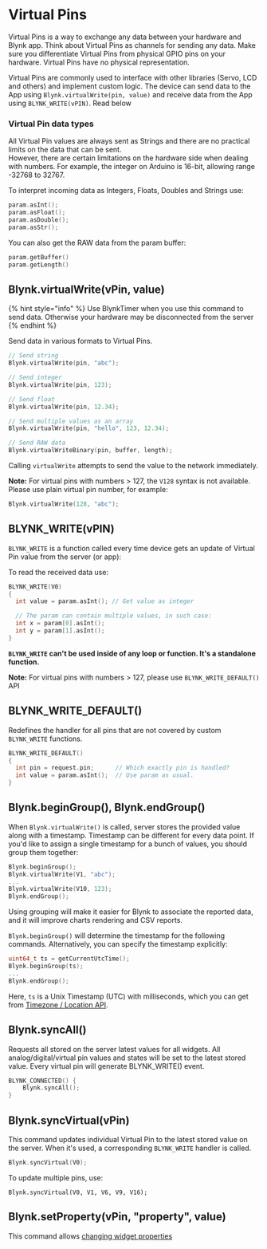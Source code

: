 # Virtual Pins

Virtual Pins is a way to exchange any data between your hardware and Blynk app. Think about Virtual Pins as channels for sending any data. Make sure you differentiate Virtual Pins from physical GPIO pins on your hardware. Virtual Pins have no physical representation.

Virtual Pins are commonly used to interface with other libraries (Servo, LCD and others) and implement custom logic. The device can send data to the App using `Blynk.virtualWrite(pin, value)` and receive data from the App using `BLYNK_WRITE(vPIN)`. Read below

### Virtual Pin data types

All Virtual Pin values are always sent as Strings and there are no practical limits on the data that can be sent.\
However, there are certain limitations on the hardware side when dealing with numbers. For example, the integer on Arduino is 16-bit, allowing range -32768 to 32767.

To interpret incoming data as Integers, Floats, Doubles and Strings use:

```cpp
param.asInt();
param.asFloat();
param.asDouble();
param.asStr();
```

You can also get the RAW data from the param buffer:

```cpp
param.getBuffer()
param.getLength()
```

## Blynk.virtualWrite(vPin, value)

{% hint style="info" %}
Use BlynkTimer when you use this command to send data. Otherwise your hardware may be disconnected from the server
{% endhint %}

Send data in various formats to Virtual Pins.

```cpp
// Send string
Blynk.virtualWrite(pin, "abc");

// Send integer
Blynk.virtualWrite(pin, 123);

// Send float
Blynk.virtualWrite(pin, 12.34);

// Send multiple values as an array
Blynk.virtualWrite(pin, "hello", 123, 12.34);

// Send RAW data
Blynk.virtualWriteBinary(pin, buffer, length);
```

Calling `virtualWrite` attempts to send the value to the network immediately.

**Note:** For virtual pins with numbers > 127, the `V128` syntax is not available.\
Please use plain virtual pin number, for example:

```cpp
Blynk.virtualWrite(128, "abc");
```

## BLYNK\_WRITE(vPIN)

`BLYNK_WRITE` is a function called every time device gets an update of Virtual Pin value from the server (or app):

To read the received data use:

```cpp
BLYNK_WRITE(V0)
{   
  int value = param.asInt(); // Get value as integer

  // The param can contain multiple values, in such case:
  int x = param[0].asInt();
  int y = param[1].asInt();
}
```

**`BLYNK_WRITE` can't be used inside of any loop or function. It's a standalone function.**

**Note:** For virtual pins with numbers > 127, please use `BLYNK_WRITE_DEFAULT()` API

## BLYNK\_WRITE\_DEFAULT()

Redefines the handler for all pins that are not covered by custom `BLYNK_WRITE` functions.

```cpp
BLYNK_WRITE_DEFAULT()
{
  int pin = request.pin;      // Which exactly pin is handled?
  int value = param.asInt();  // Use param as usual.
}
```

## Blynk.beginGroup(), Blynk.endGroup()

When `Blynk.virtualWrite()` is called, server stores the provided value along with a timestamp. Timestamp can be different for every data point. If you'd like to assign a single timestamp for a bunch of values, you should group them together:

```cpp
Blynk.beginGroup();
Blynk.virtualWrite(V1, "abc");
...
Blynk.virtualWrite(V10, 123);
Blynk.endGroup();
```

Using grouping will make it easier for Blynk to associate the reported data, and it will improve charts rendering and CSV reports.

`Blynk.beginGroup()` will determine the timestamp for the following commands.
Alternatively, you can specify the timestamp explicitly:
```cpp
uint64_t ts = getCurrentUtcTime();
Blynk.beginGroup(ts);
...
Blynk.endGroup();
```

Here, `ts` is a Unix Timestamp (UTC) with milliseconds, which you can get from [Timezone / Location API](timezone-location.md).

## Blynk.syncAll()

Requests all stored on the server latest values for all widgets. All analog/digital/virtual pin values and states will be set to the latest stored value. Every virtual pin will generate BLYNK\_WRITE() event.

```cpp
BLYNK_CONNECTED() {
    Blynk.syncAll();
}
```

## Blynk.syncVirtual(vPin)

This command updates individual Virtual Pin to the latest stored value on the server. When it's used, a corresponding `BLYNK_WRITE` handler is called.

```cpp
Blynk.syncVirtual(V0);
```

To update multiple pins, use:

```
Blynk.syncVirtual(V0, V1, V6, V9, V16);
```

## Blynk.setProperty(vPin, "property", value)

This command allows [changing widget properties](widget-properties.md)

